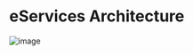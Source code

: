 # eServices Architecture

![image](https://user-images.githubusercontent.com/52088444/155139061-f5c7eb6b-c3be-4462-8d11-460bded82bf7.png)
